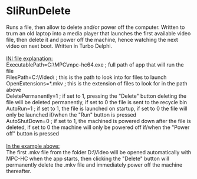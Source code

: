# SliRunDelete
Runs a file, then allow to delete and/or power off the computer. Written to trurn an old laptop into a media player that launches the first available video file, then delete it and power off the machine, hence watching the next video on next boot. Written in Turbo Delphi. 
<br>
<br><u>INI file explanation:</u>
<BR>ExecutablePath=C:\MPC\mpc-hc64.exe ; full path of app that will run the file
<br>FilesPath=C:\Video\  ; this is the path to look into for files to launch
<br>OpenExtensions=*.mkv ; this is the extension of files to look for in the path above
<br>DeletePermanently=1  ; if set to 1, pressing the "Delete" button deleting the file will be deleted permanently, if set to 0 the file is sent to the recycle bin
<br>AutoRun=1            ; if set to 1, the file is launched on startup, if set to 0 the file will only be launched if/when the "Run" button is pressed
<br>AutoShutDown=0       ; if set to 1, the machined is powered down after the file is deleted, if set to 0 the machine will only be powered off if/when the "Power off" button is pressed
<br>
<br><u>In the example above:</u>
<br>The first .mkv file from the folder D:\Video will be opened automatically with MPC-HC when the app starts, then clicking the "Delete" button will permanently delete the .mkv file and immediately power off the machine thereafter.
